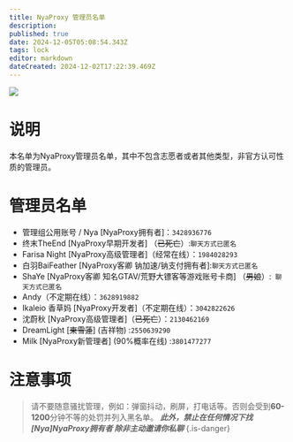```yaml
---
title: NyaProxy 管理员名单
description: 
published: true
date: 2024-12-05T05:08:54.343Z
tags: lock
editor: markdown
dateCreated: 2024-12-02T17:22:39.469Z
---
```


![](https://img.shields.io/badge/locked-red?style=for-the-badge)
# 说明
本名单为NyaProxy管理员名单，其中不包含志愿者或者其他类型，非官方认可性质的管理员。


# 管理员名单
- 管理组公用账号 / Nya [NyaProxy拥有者]：`3428936776`
- 终末TheEnd [NyaProxy早期开发者] （~~已死亡~~）:`聊天方式已匿名`
- Farisa Night [NyaProxy高级管理者]（经常在线）：`1984028293`
- 白羽BaiFeather [NyaProxy客卿 钠加速/钠支付拥有者]:`聊天方式已匿名`
- ShaYe [NyaProxy客卿 知名GTAV/荒野大镖客等游戏账号卡商] （~~男娘~~）:` 聊天方式已匿名`
- Andy（不定期在线）：`3628919882`
- Ikaleio 香草妈 [NyaProxy开发者]（不定期在线）：`3042822626`
- 沈蔚秋 [NyaProxy高级管理者]（~~已死亡~~）：`2130462169`
- DreamLight [~~東雪蓮~~] (吉祥物) :`2550639290`
- Milk [NyaProxy新管理者] (90%概率在线) :`3801477277`
# 注意事项
> 请不要随意骚扰管理，例如：弹窗抖动，刷屏，打电话等。否则会受到**60-1200**分钟不等的处罚并列入黑名单。
***此外，禁止在任何情况下找 [Nya]NyaProxy拥有者 除非主动邀请你私聊***
{.is-danger}

